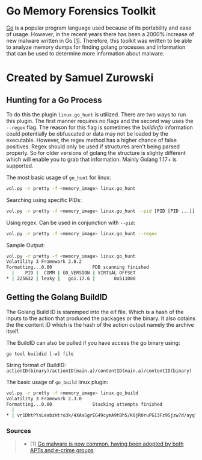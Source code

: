 # Go Memory Forensics Toolkit

[Go](https://go.dev/) is a popular program language used because of its portability and ease of usage. However, in the recent years there has been a 2000% increase of new malware written in Go \[[1](https://www.zdnet.com/article/go-malware-is-now-common-having-been-adopted-by-both-apts-and-e-crime-groups/)\]. Therefore, this toolkit was written to be able to analyze memory dumps for finding golang processes and information that can be used to determine more information about malware.

# Created by Samuel Zurowski

## Hunting for a Go Process

To do this the plugin `linux.go_hunt` is utilized. There are two ways to run this plugin. The first manner requires no flags and the second way uses the `--regex` flag. The reason for this flag is sometimes the *buildinfo* information could potentially be obfuscated or data may not be loaded by the executable. However, the regex method has a higher chance of false positives. Regex should only be used if structures aren't being parsed properly. So for older versions of golang the structure is slighty different which will enable you to grab that information. Mainly Golang 1.17+ is supported. 


The most basic usage of `go_hunt` for linux:
```bash
vol.py -r pretty -f <memory_image> linux.go_hunt 
```

Searching using specific PIDs:
```bash
vol.py -r pretty -f <memory_image> linux.go_hunt --pid [PID [PID ...]]
```

Using regex. Can be used in conjunction with `--pid`:
```bash
vol.py -r pretty -f <memory_image> linux.go_hunt --regex 
```

Sample Output:
```bash
vol.py -r pretty -f <memory_image> linux.go_hunt
Volatility 3 Framework 2.0.2
Formatting...0.00               PDB scanning finished                          
  |    PID |  COMM | GO_VERSION | VIRTUAL OFFSET
* | 225632 | leaky |   go1.17.6 |       0x511000
```


## Getting the Golang BuildID
The Golang Build ID is stammped into the elf file. Which is a hash of the inputs to the action that produced the packages or the binary. It also cotains the the content ID which is the hash of the action output namely the archive itself. 

The BuildID can also be pulled if you have access the go binary using:
```
go tool buildid [-w] file
```

String format of BuildID: `actionID(binary)/actionID(main.a)/contentID(main.a)/contentID(binary)`

The basic usage of `go_build` linux plugin:

```bash
vol.py -r pretty -f <memory_image> linux.go_build 
Volatility 3 Framework 2.3.0
Formatting...0.00               Stacking attempts finished                 
  |                                                                         Go Build ID | VIRTUAL OFFSET
* | vr1DhtPYsLeabzHtro3k/4XAaSgrEG49cymA9tBh5/K8jR0ruPG13Fz9Sjzw7d/ayqlaSsnLEpjhlQ-itp1 | 0x9379c570d35c
```

### Sources 
> - \[1\] [Go malware is now common, having been adopted by both APTs and e-crime groups ](https://www.zdnet.com/article/go-malware-is-now-common-having-been-adopted-by-both-apts-and-e-crime-groups/)
